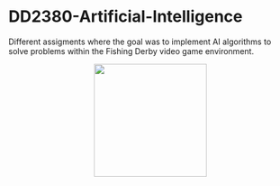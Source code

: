 # DD2380-Artificial-Intelligence

Different assigments where the goal was to implement AI algorithms to solve problems within the Fishing Derby video game environment.

<p align="center">
  <img src="https://kth.kattis.com/problems/kth.ai.search/file/statement/en/img-0001.png" width="200" />
</p>
